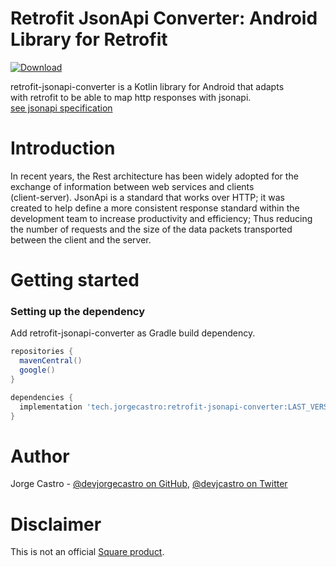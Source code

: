 # Retrofit JsonApi Converter: Android Library for Retrofit

[ ![Download](https://api.bintray.com/packages/devjorgecastro/RetrofitJsonApiConverter/tech.jorgecastro.retrofit-jsonapi-converter/images/download.svg?version=1.0.0-alpha1) ](https://bintray.com/devjorgecastro/RetrofitJsonApiConverter/tech.jorgecastro.retrofit-jsonapi-converter/1.0.0-alpha1/link)

retrofit-jsonapi-converter is a Kotlin library for Android that adapts  
with retrofit to be able to map http responses with jsonapi.  
[see jsonapi specification](https://jsonapi.org/)

# Introduction
In recent years, the Rest architecture has been widely adopted for the  
exchange of information between web services and clients  
(client-server). JsonApi is a standard that works over HTTP; it was  
created to help define a more consistent response standard within the  
development team to increase productivity and efficiency; Thus reducing  
the number of requests and the size of the data packets transported  
between the client and the server.

# Getting started
### Setting up the dependency
Add retrofit-jsonapi-converter as Gradle build dependency.
```gradle
repositories {
  mavenCentral()
  google()
}

dependencies {
  implementation 'tech.jorgecastro:retrofit-jsonapi-converter:LAST_VERSION'
}
```

# Author
Jorge Castro - [@devjorgecastro on GitHub](https://github.com/devjorgecastro), [@devjcastro on Twitter](https://twitter.com/devjcastro)

# Disclaimer
This is not an official [Square product](https://square.github.io/).
